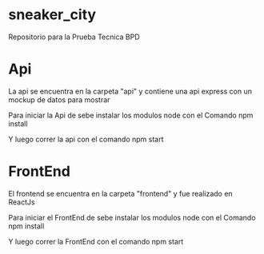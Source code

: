 # sneaker_city
Repositorio para la Prueba Tecnica BPD

# Api

La api se encuentra en la carpeta "api" y contiene una api express con un mockup de datos para mostrar

Para iniciar la Api de sebe instalar los modulos node con el Comando 
npm install

Y luego correr la api con el comando 
npm start


# FrontEnd

El frontend se encuentra en la carpeta "frontend" y fue realizado en ReactJs

Para iniciar el FrontEnd de sebe instalar los modulos node con el Comando 
npm install

Y luego correr la FrontEnd con el comando 
npm start

